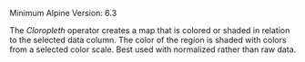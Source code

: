 Minimum Alpine Version: 6.3

The _Cloropleth_ operator creates a map that is colored or shaded in relation to the selected data column. The color of the region is shaded with colors from a selected color scale. Best used with normalized rather than raw data.